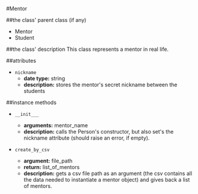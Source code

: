 #Mentor

##the class' parent class (if any)
* Mentor
* Student

##the class' description
This class represents a mentor in real life.

##attributes
* `nickname`
    * **date type:** string
    * **description:** stores the mentor's secret nickname between the students

##instance methods 
* `__init___`
    * **arguments:** mentor_name
    * **description:** calls the Person's constructor, but also set's the nickname attribute 
    (should raise an error, if empty).

* `create_by_csv`
    * **argument:** file_path
    * **return:** list_of_mentors
    * **description:** gets a csv file path as an argument 
    (the csv contains all the data needed to instantiate a mentor object) 
    and gives back a list of mentors.
